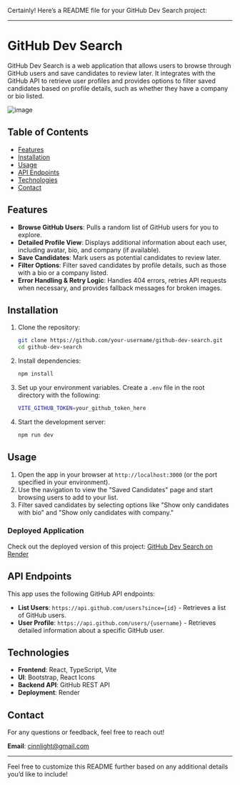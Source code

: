 Certainly! Here’s a README file for your GitHub Dev Search project:

---

# GitHub Dev Search

GitHub Dev Search is a web application that allows users to browse through GitHub users and save candidates to review later. It integrates with the GitHub API to retrieve user profiles and provides options to filter saved candidates based on profile details, such as whether they have a company or bio listed.

![image](https://github.com/user-attachments/assets/2c14eb5f-0405-4d6c-8c8e-382e945b966c)


## Table of Contents
- [Features](#features)
- [Installation](#installation)
- [Usage](#usage)
- [API Endpoints](#api-endpoints)
- [Technologies](#technologies)
- [Contact](#contact)

## Features
- **Browse GitHub Users**: Pulls a random list of GitHub users for you to explore.
- **Detailed Profile View**: Displays additional information about each user, including avatar, bio, and company (if available).
- **Save Candidates**: Mark users as potential candidates to review later.
- **Filter Options**: Filter saved candidates by profile details, such as those with a bio or a company listed.
- **Error Handling & Retry Logic**: Handles 404 errors, retries API requests when necessary, and provides fallback messages for broken images.

## Installation

1. Clone the repository:
   ```bash
   git clone https://github.com/your-username/github-dev-search.git
   cd github-dev-search
   ```

2. Install dependencies:
   ```bash
   npm install
   ```

3. Set up your environment variables. Create a `.env` file in the root directory with the following:
   ```bash
   VITE_GITHUB_TOKEN=your_github_token_here
   ```

4. Start the development server:
   ```bash
   npm run dev
   ```

## Usage
1. Open the app in your browser at `http://localhost:3000` (or the port specified in your environment).
2. Use the navigation to view the "Saved Candidates" page and start browsing users to add to your list.
3. Filter saved candidates by selecting options like "Show only candidates with bio" and "Show only candidates with company."

### Deployed Application
Check out the deployed version of this project: [GitHub Dev Search on Render](https://github-dev-search.onrender.com)

## API Endpoints
This app uses the following GitHub API endpoints:
- **List Users**: `https://api.github.com/users?since={id}` - Retrieves a list of GitHub users.
- **User Profile**: `https://api.github.com/users/{username}` - Retrieves detailed information about a specific GitHub user.

## Technologies
- **Frontend**: React, TypeScript, Vite
- **UI**: Bootstrap, React Icons
- **Backend API**: GitHub REST API
- **Deployment**: Render

## Contact
For any questions or feedback, feel free to reach out!

**Email**: [cinnlight@gmail.com](mailto:cinnlight@gmail.com)

---

Feel free to customize this README further based on any additional details you’d like to include!
